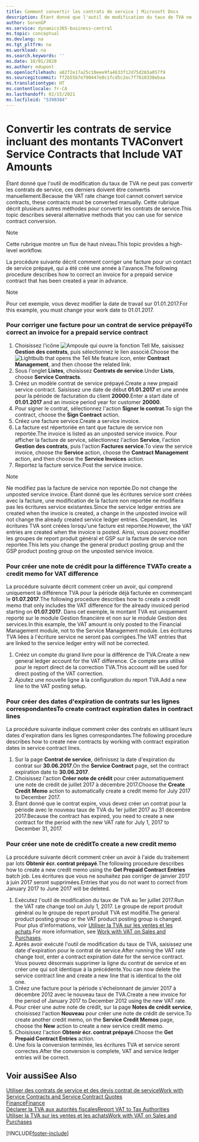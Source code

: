 ```yaml
---
title: Comment convertir les contrats de service | Microsoft Docs
description: Étant donné que l'outil de modification du taux de TVA ne peut pas convertir les contrats de service, ces derniers doivent être convertis manuellement. Cette rubrique décrit plusieurs autres méthodes pour convertir les contrats de service.
author: SorenGP
ms.service: dynamics365-business-central
ms.topic: conceptual
ms.devlang: na
ms.tgt_pltfrm: na
ms.workload: na
ms.search.keywords: ''
ms.date: 10/01/2020
ms.author: edupont
ms.openlocfilehash: a82f2e17a25c10eee9fa4633f12d75d265a057f9
ms.sourcegitcommit: ff2b55b7e790447e0c1fcd5c2ec7f7610338ebaa
ms.translationtype: HT
ms.contentlocale: fr-CA
ms.lasthandoff: 02/15/2021
ms.locfileid: "5390384"
---
```

# <a name="convert-service-contracts-that-include-vat-amounts"></a><span data-ttu-id="fdf6e-104">Convertir les contrats de service incluant des montants TVA</span><span class="sxs-lookup"><span data-stu-id="fdf6e-104">Convert Service Contracts that Include VAT Amounts</span></span>
<span data-ttu-id="fdf6e-105">Étant donné que l'outil de modification du taux de TVA ne peut pas convertir les contrats de service, ces derniers doivent être convertis manuellement.</span><span class="sxs-lookup"><span data-stu-id="fdf6e-105">Because the VAT rate change tool cannot convert service contracts, these contracts must be converted manually.</span></span> <span data-ttu-id="fdf6e-106">Cette rubrique décrit plusieurs autres méthodes pour convertir les contrats de service.</span><span class="sxs-lookup"><span data-stu-id="fdf6e-106">This topic describes several alternative methods that you can use for service contract conversion.</span></span>  

> [!NOTE]  
>  <span data-ttu-id="fdf6e-107">Cette rubrique montre un flux de haut niveau.</span><span class="sxs-lookup"><span data-stu-id="fdf6e-107">This topic provides a high-level workflow.</span></span>  

 <span data-ttu-id="fdf6e-108">La procédure suivante décrit comment corriger une facture pour un contact de service prépayé, qui a été créé une année à l'avance.</span><span class="sxs-lookup"><span data-stu-id="fdf6e-108">The following procedure describes how to correct an invoice for a prepaid service contract that has been created a year in advance.</span></span>  

> [!NOTE]  
>  <span data-ttu-id="fdf6e-109">Pour cet exemple, vous devez modifier la date de travail sur 01.01.2017.</span><span class="sxs-lookup"><span data-stu-id="fdf6e-109">For this example, you must change your work date to 01.01.2017.</span></span>  

### <a name="to-correct-an-invoice-for-a-prepaid-service-contract"></a><span data-ttu-id="fdf6e-110">Pour corriger une facture pour un contrat de service prépayé</span><span class="sxs-lookup"><span data-stu-id="fdf6e-110">To correct an invoice for a prepaid service contract</span></span>  
1. <span data-ttu-id="fdf6e-111">Choisissez l'icône ![Ampoule qui ouvre la fonction Tell Me](media/ui-search/search_small.png "Dites-moi ce que vous voulez faire"), saisissez **Gestion des contrats**, puis sélectionnez le lien associé.</span><span class="sxs-lookup"><span data-stu-id="fdf6e-111">Choose the ![Lightbulb that opens the Tell Me feature](media/ui-search/search_small.png "Tell me what you want to do") icon, enter **Contract Management**, and then choose the related link.</span></span>  
2. <span data-ttu-id="fdf6e-112">Sous l'onglet **Listes**, choisissez **Contrats de service**.</span><span class="sxs-lookup"><span data-stu-id="fdf6e-112">Under **Lists**, choose **Service Contracts**.</span></span>  
3. <span data-ttu-id="fdf6e-113">Créez un modèle contrat de service prépayé.</span><span class="sxs-lookup"><span data-stu-id="fdf6e-113">Create a new prepaid service contract.</span></span> <span data-ttu-id="fdf6e-114">Saisissez une date de début **01.01.2017** et une année pour la période de facturation du client **20000**.</span><span class="sxs-lookup"><span data-stu-id="fdf6e-114">Enter a start date of **01.01.2017** and an invoice period year for customer **20000**.</span></span>  
4. <span data-ttu-id="fdf6e-115">Pour signer le contrat, sélectionnez l'action **Signer le contrat**.</span><span class="sxs-lookup"><span data-stu-id="fdf6e-115">To sign the contract, choose the **Sign Contract** action.</span></span>  
5. <span data-ttu-id="fdf6e-116">Créez une facture service.</span><span class="sxs-lookup"><span data-stu-id="fdf6e-116">Create a service invoice.</span></span>
6. <span data-ttu-id="fdf6e-117">La facture est répertoriée en tant que facture de service non reportée.</span><span class="sxs-lookup"><span data-stu-id="fdf6e-117">The invoice is listed as an unposted service invoice.</span></span> <span data-ttu-id="fdf6e-118">Pour afficher la facture de service, sélectionnez l'action **Service**, l'action **Gestion des contrats**, puis l'action **Factures service**.</span><span class="sxs-lookup"><span data-stu-id="fdf6e-118">To view the service invoice, choose the **Service** action, choose the **Contract Management** action, and then choose the **Service Invoices** action.</span></span>  
7. <span data-ttu-id="fdf6e-119">Reportez la facture service.</span><span class="sxs-lookup"><span data-stu-id="fdf6e-119">Post the service invoice.</span></span>  

> [!NOTE]  
>  <span data-ttu-id="fdf6e-120">Ne modifiez pas la facture de service non reportée.</span><span class="sxs-lookup"><span data-stu-id="fdf6e-120">Do not change the unposted service invoice.</span></span> <span data-ttu-id="fdf6e-121">Étant donné que les écritures service sont créées avec la facture, une modification de la facture non reportée ne modifiera pas les écritures service existantes.</span><span class="sxs-lookup"><span data-stu-id="fdf6e-121">Since the service ledger entries are created when the invoice is created, a change in the unposted invoice will not change the already created service ledger entries.</span></span> <span data-ttu-id="fdf6e-122">Cependant, les écritures TVA sont créées lorsqu'une facture est reportée.</span><span class="sxs-lookup"><span data-stu-id="fdf6e-122">However, the VAT entries are created when the invoice is posted.</span></span> <span data-ttu-id="fdf6e-123">Ainsi, vous pouvez modifier les groupes de report produit général et GSP sur la facture de service non reportée.</span><span class="sxs-lookup"><span data-stu-id="fdf6e-123">This lets you change the general product posting group and the GSP product posting group on the unposted service invoice.</span></span>  

### <a name="to-create-a-credit-memo-for-vat-difference"></a><span data-ttu-id="fdf6e-124">Pour créer une note de crédit pour la différence TVA</span><span class="sxs-lookup"><span data-stu-id="fdf6e-124">To create a credit memo for VAT difference</span></span>  
<span data-ttu-id="fdf6e-125">La procédure suivante décrit comment créer un avoir, qui comprend uniquement la différence TVA pour la période déjà facturée en commençant le **01.07.2017**.</span><span class="sxs-lookup"><span data-stu-id="fdf6e-125">The following procedure describes how to create a credit memo that only includes the VAT difference for the already invoiced period starting on **01.07.2017**.</span></span> <span data-ttu-id="fdf6e-126">Dans cet exemple, le montant TVA est uniquement reporté sur le module Gestion financière et non sur le module Gestion des services.</span><span class="sxs-lookup"><span data-stu-id="fdf6e-126">In this example, the VAT amount is only posted to the Financial Management module, not to the Service Management module.</span></span> <span data-ttu-id="fdf6e-127">Les écritures TVA liées à l'écriture service ne seront pas corrigées.</span><span class="sxs-lookup"><span data-stu-id="fdf6e-127">The VAT entries that are linked to the service ledger entry will not be corrected.</span></span>  

1. <span data-ttu-id="fdf6e-128">Créez un compte du grand livre pour la différence de TVA.</span><span class="sxs-lookup"><span data-stu-id="fdf6e-128">Create a new general ledger account for the VAT difference.</span></span> <span data-ttu-id="fdf6e-129">Ce compte sera utilisé pour le report direct de la correction TVA.</span><span class="sxs-lookup"><span data-stu-id="fdf6e-129">This account will be used for direct posting of the VAT correction.</span></span>  
2. <span data-ttu-id="fdf6e-130">Ajoutez une nouvelle ligne à la configuration du report TVA.</span><span class="sxs-lookup"><span data-stu-id="fdf6e-130">Add a new line to the VAT posting setup.</span></span>  

### <a name="to-create-contract-expiration-dates-in-contract-lines"></a><span data-ttu-id="fdf6e-131">Pour créer des dates d'expiration de contrats sur les lignes correspondantes</span><span class="sxs-lookup"><span data-stu-id="fdf6e-131">To create contract expiration dates in contract lines</span></span>  
<span data-ttu-id="fdf6e-132">La procédure suivante indique comment créer des contrats en utilisant leurs dates d'expiration dans les lignes correspondantes.</span><span class="sxs-lookup"><span data-stu-id="fdf6e-132">The following procedure describes how to create new contracts by working with contract expiration dates in service contract lines.</span></span>  

1. <span data-ttu-id="fdf6e-133">Sur la page **Contrat de service**, définissez la date d'expiration du contrat sur **30.06.2017**.</span><span class="sxs-lookup"><span data-stu-id="fdf6e-133">On the **Service Contract** page, set the contract expiration date to **30.06.2017**.</span></span>  
2. <span data-ttu-id="fdf6e-134">Choisissez l'action **Créer note de crédit** pour créer automatiquement une note de crédit de juillet 2017 à décembre 2017.</span><span class="sxs-lookup"><span data-stu-id="fdf6e-134">Choose the **Create Credit Memo** action to automatically create a credit memo for July 2017 to December 2017.</span></span>  
3. <span data-ttu-id="fdf6e-135">Étant donné que le contrat expire, vous devez créer un contrat pour la période avec le nouveau taux de TVA du 1er juillet 2017 au 31 décembre 2017.</span><span class="sxs-lookup"><span data-stu-id="fdf6e-135">Because the contract has expired, you need to create a new contract for the period with the new VAT rate for July 1, 2017 to December 31, 2017.</span></span>  

### <a name="to-create-a-new-credit-memo"></a><span data-ttu-id="fdf6e-136">Pour créer une note de crédit</span><span class="sxs-lookup"><span data-stu-id="fdf6e-136">To create a new credit memo</span></span>  
<span data-ttu-id="fdf6e-137">La procédure suivante décrit comment créer un avoir à l'aide du traitement par lots **Obtenir écr. contrat prépayé**.</span><span class="sxs-lookup"><span data-stu-id="fdf6e-137">The following procedure describes how to create a new credit memo using the **Get Prepaid Contract Entries** batch job.</span></span> <span data-ttu-id="fdf6e-138">Les écritures que vous ne souhaitez pas corriger de janvier 2017 à juin 2017 seront supprimées.</span><span class="sxs-lookup"><span data-stu-id="fdf6e-138">Entries that you do not want to correct from January 2017 to June 2017 will be deleted.</span></span>  

1. <span data-ttu-id="fdf6e-139">Exécutez l'outil de modification du taux de TVA au 1er juillet 2017.</span><span class="sxs-lookup"><span data-stu-id="fdf6e-139">Run the VAT rate change tool on July 1, 2017.</span></span> <span data-ttu-id="fdf6e-140">Le groupe de report produit général ou le groupe de report produit TVA est modifié.</span><span class="sxs-lookup"><span data-stu-id="fdf6e-140">The general product posting group or the VAT product posting group is changed.</span></span> <span data-ttu-id="fdf6e-141">Pour plus d'informations, voir [Utiliser la TVA sur les ventes et les achats](finance-work-with-vat.md).</span><span class="sxs-lookup"><span data-stu-id="fdf6e-141">For more information, see [Work with VAT on Sales and Purchases](finance-work-with-vat.md).</span></span>  
2. <span data-ttu-id="fdf6e-142">Après avoir exécuté l'outil de modification du taux de TVA, saisissez une date d'expiration pour le contrat de service.</span><span class="sxs-lookup"><span data-stu-id="fdf6e-142">After running the VAT rate change tool, enter a contract expiration date for the service contract.</span></span> <span data-ttu-id="fdf6e-143">Vous pouvez désormais supprimer la ligne du contrat de service et en créer une qui soit identique à la précédente.</span><span class="sxs-lookup"><span data-stu-id="fdf6e-143">You can now delete the service contract line and create a new line that is identical to the old one.</span></span>  
3. <span data-ttu-id="fdf6e-144">Créez une facture pour la période s'échelonnant de janvier 2017 à décembre 2012 avec le nouveau taux de TVA.</span><span class="sxs-lookup"><span data-stu-id="fdf6e-144">Create a new invoice for the period of January 2017 to December 2012 using the new VAT rate.</span></span>  
4. <span data-ttu-id="fdf6e-145">Pour créer une autre note de crédit, sur la page **Notes de crédit service**, choisissez l'action **Nouveau** pour créer une note de crédit de service.</span><span class="sxs-lookup"><span data-stu-id="fdf6e-145">To create another credit memo, on the **Service Credit Memos** page, choose the **New** action to create a new service credit memo.</span></span>  
5. <span data-ttu-id="fdf6e-146">Choisissez l'action **Obtenir écr. contrat prépayé**.</span><span class="sxs-lookup"><span data-stu-id="fdf6e-146">Choose the **Get Prepaid Contract Entries** action.</span></span>  
6. <span data-ttu-id="fdf6e-147">Une fois la conversion terminée, les écritures TVA et service seront correctes.</span><span class="sxs-lookup"><span data-stu-id="fdf6e-147">After the conversion is complete, VAT and service ledger entries will be correct.</span></span>  

## <a name="see-also"></a><span data-ttu-id="fdf6e-148">Voir aussi</span><span class="sxs-lookup"><span data-stu-id="fdf6e-148">See Also</span></span>  
[<span data-ttu-id="fdf6e-149">Utiliser des contrats de service et des devis contrat de service</span><span class="sxs-lookup"><span data-stu-id="fdf6e-149">Work with Service Contracts and Service Contract Quotes</span></span>](service-how-to-create-service-contracts-and-service-contract-quotes.md)  
[<span data-ttu-id="fdf6e-150">Finance</span><span class="sxs-lookup"><span data-stu-id="fdf6e-150">Finance</span></span>](finance.md)  
[<span data-ttu-id="fdf6e-151">Déclarer la TVA aux autorités fiscales</span><span class="sxs-lookup"><span data-stu-id="fdf6e-151">Report VAT to Tax Authorities</span></span>](finance-how-report-vat.md)  
[<span data-ttu-id="fdf6e-152">Utiliser la TVA sur les ventes et les achats</span><span class="sxs-lookup"><span data-stu-id="fdf6e-152">Work with VAT on Sales and Purchases</span></span>](finance-work-with-vat.md)  


[!INCLUDE[footer-include](includes/footer-banner.md)]